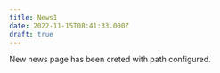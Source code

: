 ```yaml
---
title: News1
date: 2022-11-15T08:41:33.000Z
draft: true
---
```

N﻿ew news page has been creted with path configured.